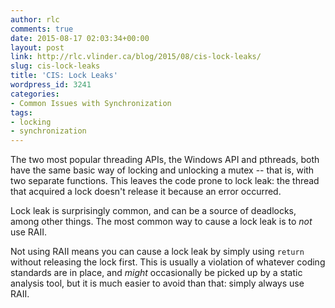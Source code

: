 ```yaml
---
author: rlc
comments: true
date: 2015-08-17 02:03:34+00:00
layout: post
link: http://rlc.vlinder.ca/blog/2015/08/cis-lock-leaks/
slug: cis-lock-leaks
title: 'CIS: Lock Leaks'
wordpress_id: 3241
categories:
- Common Issues with Synchronization
tags:
- locking
- synchronization
---
```


The two most popular threading APIs, the Windows API and pthreads, both have the same basic way of locking and unlocking a mutex -- that is, with two separate functions. This leaves the code prone to lock leak: the thread that acquired a lock doesn't release it because an error occurred.

<!--more-->

Lock leak is surprisingly common, and can be a source of deadlocks, among other things. The most common way to cause a lock leak is to _not_ use RAII.

Not using RAII means you can cause a lock leak by simply using `return` without releasing the lock first. This is usually a violation of whatever coding standards are in place, and _might_ occasionally be picked up by a static analysis tool, but it is much easier to avoid than that: simply always use RAII.


